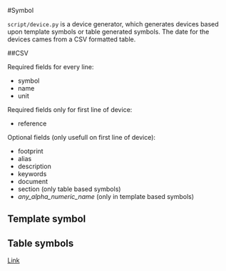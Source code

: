 #Symbol

`script/device.py` is a device generator, which generates devices based upon template symbols or table generated symbols. The date for the devices cames from a CSV formatted table.

##CSV

Required fields for every line:
- symbol
- name
- unit

Required fields only for first line of device:
- reference

Optional fields (only usefull on first line of device):
- footprint
- alias
- description
- keywords
- document
- section (only table based symbols)
- _any_alpha_numeric_name_ (only in template based symbols)

## Template symbol

## Table symbols

[Link](README.md)
